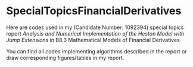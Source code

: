 # SpecialTopicsFinancialDerivatives
Here are codes used in my (Candidate Number: 1092394) special topics report _Analysis and Numerical Implementation of the Heston Model with Jump Extensions_ in B8.3 Mathematical Models of Financial Derivatives

You can find all codes implementing algorithms described in the report or draw corresponding figures/tables in my report.
